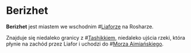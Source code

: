 # Berizhet

**Berizhet** jest miastem we wschodnim #[Liaforze](locations/liafor) na Rosharze.

Znajduje się niedaleko granicy z #[Tashikkiem](locations/tashikk), niedaleko ujścia rzeki, która płynie na zachód przez Liafor i uchodzi do #[Morza Aimiańskiego](locations/aimian-sea).
